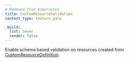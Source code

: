 ```yaml
---
# Removed from Kubernetes
title: CustomResourceValidation
content_type: feature_gate

_build:
  list: never
  render: false
---
```

Enable schema based validation on resources created from
[CustomResourceDefinition](/docs/concepts/extend-kubernetes/api-extension/custom-resources/).
